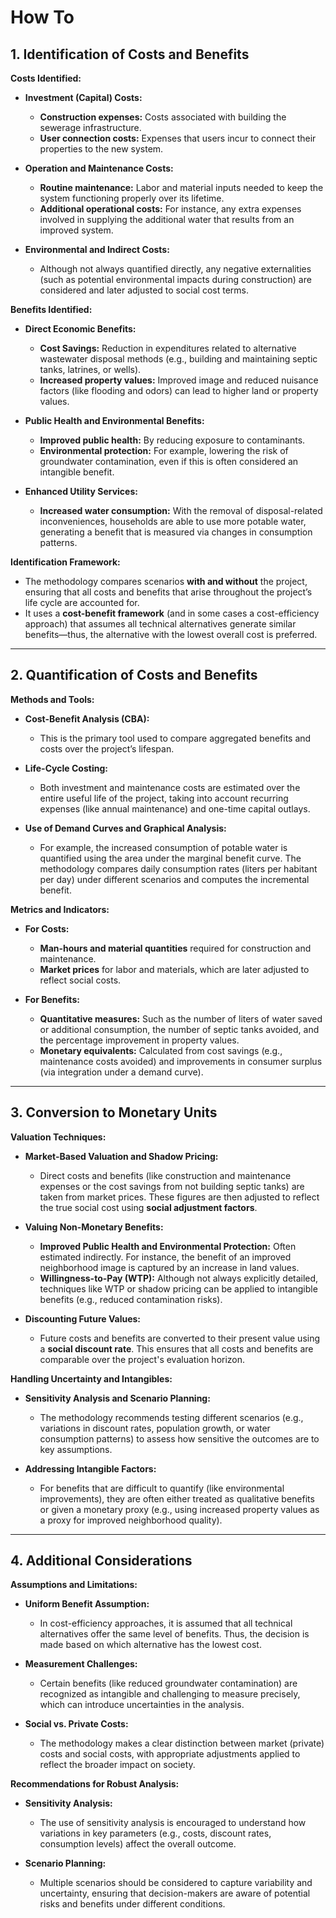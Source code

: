 # How To

## **1. Identification of Costs and Benefits**

**Costs Identified:**

- **Investment (Capital) Costs:**  
  - **Construction expenses:** Costs associated with building the sewerage infrastructure.  
  - **User connection costs:** Expenses that users incur to connect their properties to the new system.

- **Operation and Maintenance Costs:**  
  - **Routine maintenance:** Labor and material inputs needed to keep the system functioning properly over its lifetime.  
  - **Additional operational costs:** For instance, any extra expenses involved in supplying the additional water that results from an improved system.

- **Environmental and Indirect Costs:**  
  - Although not always quantified directly, any negative externalities (such as potential environmental impacts during construction) are considered and later adjusted to social cost terms.

**Benefits Identified:**

- **Direct Economic Benefits:**  
  - **Cost Savings:** Reduction in expenditures related to alternative wastewater disposal methods (e.g., building and maintaining septic tanks, latrines, or wells).  
  - **Increased property values:** Improved image and reduced nuisance factors (like flooding and odors) can lead to higher land or property values.

- **Public Health and Environmental Benefits:**  
  - **Improved public health:** By reducing exposure to contaminants.  
  - **Environmental protection:** For example, lowering the risk of groundwater contamination, even if this is often considered an intangible benefit.

- **Enhanced Utility Services:**  
  - **Increased water consumption:** With the removal of disposal-related inconveniences, households are able to use more potable water, generating a benefit that is measured via changes in consumption patterns.

**Identification Framework:**

- The methodology compares scenarios **with and without** the project, ensuring that all costs and benefits that arise throughout the project’s life cycle are accounted for.  
- It uses a **cost-benefit framework** (and in some cases a cost-efficiency approach) that assumes all technical alternatives generate similar benefits—thus, the alternative with the lowest overall cost is preferred.

---

## **2. Quantification of Costs and Benefits**

**Methods and Tools:**

- **Cost-Benefit Analysis (CBA):**  
  - This is the primary tool used to compare aggregated benefits and costs over the project’s lifespan.

- **Life-Cycle Costing:**  
  - Both investment and maintenance costs are estimated over the entire useful life of the project, taking into account recurring expenses (like annual maintenance) and one-time capital outlays.

- **Use of Demand Curves and Graphical Analysis:**  
  - For example, the increased consumption of potable water is quantified using the area under the marginal benefit curve. The methodology compares daily consumption rates (liters per habitant per day) under different scenarios and computes the incremental benefit.

**Metrics and Indicators:**

- **For Costs:**  
  - **Man-hours and material quantities** required for construction and maintenance.  
  - **Market prices** for labor and materials, which are later adjusted to reflect social costs.
  
- **For Benefits:**  
  - **Quantitative measures:** Such as the number of liters of water saved or additional consumption, the number of septic tanks avoided, and the percentage improvement in property values.
  - **Monetary equivalents:** Calculated from cost savings (e.g., maintenance costs avoided) and improvements in consumer surplus (via integration under a demand curve).

---

## **3. Conversion to Monetary Units**

**Valuation Techniques:**

- **Market-Based Valuation and Shadow Pricing:**  
  - Direct costs and benefits (like construction and maintenance expenses or the cost savings from not building septic tanks) are taken from market prices. These figures are then adjusted to reflect the true social cost using **social adjustment factors**.

- **Valuing Non-Monetary Benefits:**  
  - **Improved Public Health and Environmental Protection:** Often estimated indirectly. For instance, the benefit of an improved neighborhood image is captured by an increase in land values.  
  - **Willingness-to-Pay (WTP):** Although not always explicitly detailed, techniques like WTP or shadow pricing can be applied to intangible benefits (e.g., reduced contamination risks).

- **Discounting Future Values:**  
  - Future costs and benefits are converted to their present value using a **social discount rate**. This ensures that all costs and benefits are comparable over the project's evaluation horizon.

**Handling Uncertainty and Intangibles:**

- **Sensitivity Analysis and Scenario Planning:**  
  - The methodology recommends testing different scenarios (e.g., variations in discount rates, population growth, or water consumption patterns) to assess how sensitive the outcomes are to key assumptions.
  
- **Addressing Intangible Factors:**  
  - For benefits that are difficult to quantify (like environmental improvements), they are often either treated as qualitative benefits or given a monetary proxy (e.g., using increased property values as a proxy for improved neighborhood quality).

---

## **4. Additional Considerations**

**Assumptions and Limitations:**

- **Uniform Benefit Assumption:**  
  - In cost-efficiency approaches, it is assumed that all technical alternatives offer the same level of benefits. Thus, the decision is made based on which alternative has the lowest cost.
  
- **Measurement Challenges:**  
  - Certain benefits (like reduced groundwater contamination) are recognized as intangible and challenging to measure precisely, which can introduce uncertainties in the analysis.
  
- **Social vs. Private Costs:**  
  - The methodology makes a clear distinction between market (private) costs and social costs, with appropriate adjustments applied to reflect the broader impact on society.

**Recommendations for Robust Analysis:**

- **Sensitivity Analysis:**  
  - The use of sensitivity analysis is encouraged to understand how variations in key parameters (e.g., costs, discount rates, consumption levels) affect the overall outcome.
  
- **Scenario Planning:**  
  - Multiple scenarios should be considered to capture variability and uncertainty, ensuring that decision-makers are aware of potential risks and benefits under different conditions.

